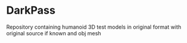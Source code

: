 # DarkPass
Repository containing humanoid 3D test models in original format with original source if known and obj mesh 
